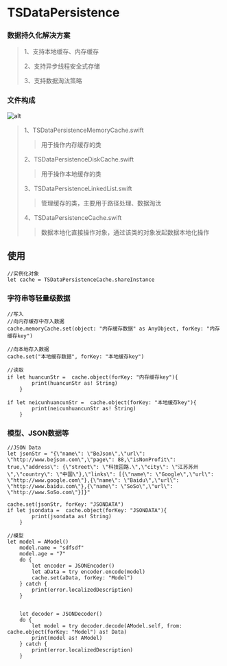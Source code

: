 # TSDataPersistence

### 数据持久化解决方案
>1、支持本地缓存、内存缓存
>
>2、支持异步线程安全式存储
>
>3、支持数据淘汰策略
>



### 文件构成
![alt](https://ohduoklem.qnssl.com/WechatIMG33.jpeg)

>1、TSDataPersistenceMemoryCache.swift
>>用于操作内存缓存的类
>
>2、TSDataPersistenceDiskCache.swift
>>用于操作本地缓存的类
>
>3、TSDataPersistenceLinkedList.swift
>>管理缓存的类，主要用于路径处理、数据淘汰
>
>4、TSDataPersistenceCache.swift
>>数据本地化直接操作对象，通过该类的对象发起数据本地化操作


## 使用
    //实例化对象
	let cache = TSDataPersistenceCache.shareInstance
### 字符串等轻量级数据
	//写入
	//向内存缓存中存入数据
	cache.memoryCache.set(object: "内存缓存数据" as AnyObject, forKey: "内存缓存key")
	
	//向本地存入数据
	cache.set("本地缓存数据", forKey: "本地缓存key")
	
	//读取
	if let huancunStr =  cache.object(forKey: "内存缓存key"){
            print(huancunStr as! String)
        }
        
    if let neicunhuancunStr =  cache.object(forKey: "本地缓存key"){
            print(neicunhuancunStr as! String)
        }


### 模型、JSON数据等


    //JSON Data
	let jsonStr = "{\"name\": \"BeJson\",\"url\": \"http://www.bejson.com\",\"page\": 88,\"isNonProfit\": true,\"address\": {\"street\": \"科技园路.\",\"city\": \"江苏苏州\",\"country\": \"中国\"},\"links\": [{\"name\": \"Google\",\"url\": \"http://www.google.com\"},{\"name\": \"Baidu\",\"url\": \"http://www.baidu.com\"},{\"name\": \"SoSo\",\"url\": \"http://www.SoSo.com\"}]}"
        
    cache.set(jsonStr, forKey: "JSONDATA")
    if let jsondata =  cache.object(forKey: "JSONDATA"){
            print(jsondata as! String)
        }

    //模型
    let model = AModel()
        model.name = "sdfsdf"
        model.age = "7"
        do {
            let encoder = JSONEncoder()
            let aData = try encoder.encode(model)
            cache.set(aData, forKey: "Model")
        } catch {
            print(error.localizedDescription)
        }
       
        
        let decoder = JSONDecoder()
        do {
            let model = try decoder.decode(AModel.self, from: cache.object(forKey: "Model") as! Data)
            print(model as! AModel)
        } catch {
            print(error.localizedDescription)
        }



